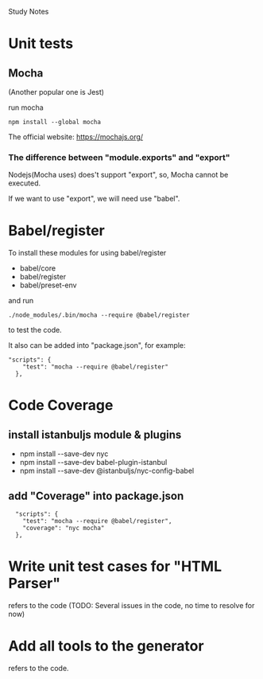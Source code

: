 Study Notes

# Unit tests

## Mocha
(Another popular one is Jest)

run mocha
```
npm install --global mocha
```

The official website: 
https://mochajs.org/

### The difference between "module.exports" and "export"

Nodejs(Mocha uses) does't support "export", so, Mocha cannot be executed.

If we want to use "export", we will need use "babel".

# Babel/register

To install these modules for using babel/register 
- babel/core
- babel/register
- babel/preset-env

and run 
```
./node_modules/.bin/mocha --require @babel/register
``` 
to test the code.

It also can be added into "package.json", for example:
```
"scripts": {
    "test": "mocha --require @babel/register"
  },
```
# Code Coverage

## install istanbuljs module & plugins
- npm install --save-dev nyc
- npm install --save-dev babel-plugin-istanbul
- npm install --save-dev @istanbuljs/nyc-config-babel

## add "Coverage" into package.json

```
  "scripts": {
    "test": "mocha --require @babel/register",
    "coverage": "nyc mocha"
  },
```

# Write unit test cases for "HTML Parser"

refers to the code
(TODO: Several issues in the code, no time to resolve for now)

# Add all tools to the generator

refers to the code.